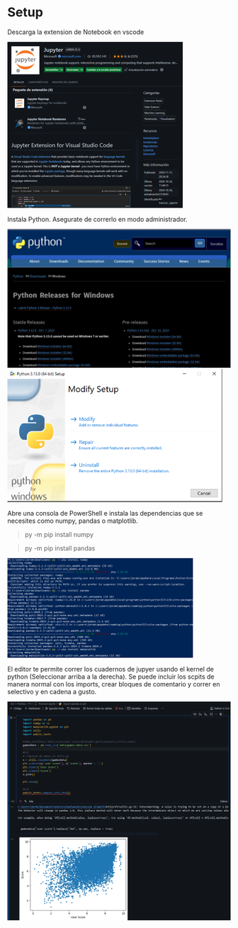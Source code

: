 # Setup

Descarga la extension de Notebook en vscode

![alt text](Assets/setupExtension.png)

Instala Python. Asegurate de correrlo en modo administrador.

![alt text](Assets/setupPython.png)![alt text](Assets/setupPython2.png)

Abre una consola de PowerShell e instala las dependencias que se necesites como numpy, pandas o matplotlib.

>py -m pip install numpy

>py -m pip install pandas

![alt text](Assets/setupPip.png)

El editor te permite correr los cuadernos de jupyer usando el kernel de python (Seleccionar arriba a la derecha). Se puede incluir los scpits de manera normal con los imports, crear bloques de comentario y correr en selectivo y en cadena a gusto.

![alt text](Assets/setupVScode.png)
